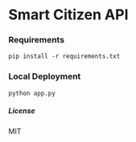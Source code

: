 # Smart Citizen API

 

### Requirements

```
pip install -r requirements.txt
```

### Local Deployment
```
python app.py
```

##### License
MIT 
